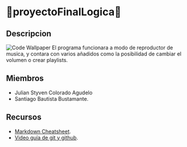 # :beginner:proyectoFinalLogica:beginner:
## Descripcion
![Code Wallpaper](https://i.pinimg.com/originals/7a/9e/eb/7a9eeb4fa972a27c412e6a114386115b.jpg)
El programa funcionara a modo de reproductor de musica, y contara con varios añadidos como la posibilidad de cambiar el volumen o crear playlists.
## Miembros
* Julian Styven Colorado Agudelo
* Santiago Bautista Bustamante.

## Recursos
* [Markdown Cheatsheet](https://github.com/adam-p/markdown-here/wiki/Markdown-Cheatsheet#links).
* [Video guía de git y github](https://www.youtube.com/watch?v=sH9g77J92ns&ab_channel=CodeWar).

